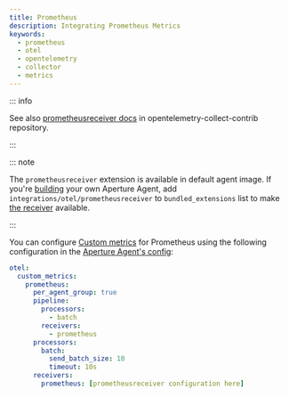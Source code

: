 ```yaml
---
title: Prometheus
description: Integrating Prometheus Metrics
keywords:
  - prometheus
  - otel
  - opentelemetry
  - collector
  - metrics
---
```


::: info

See also [prometheusreceiver docs][receiver] in opentelemetry-collect-contrib
repository.

:::

::: note

The `prometheusreceiver` extension is available in default agent image. If
you're [building][build] your own Aperture Agent, add
`integrations/otel/prometheusreceiver` to `bundled_extensions` list to make [the
receiver][receiver] available.

:::

You can configure [Custom metrics][custom-metrics] for Prometheus using the
following configuration in the [Aperture Agent's config][agent-config]:

```yaml
otel:
  custom_metrics:
    prometheus:
      per_agent_group: true
      pipeline:
        processors:
          - batch
        receivers:
          - prometheus
      processors:
        batch:
          send_batch_size: 10
          timeout: 10s
      receivers:
        prometheus: [prometheusreceiver configuration here]
```

[build]: /reference/aperturectl/build/agent/agent.md
[receiver]:
  https://github.com/open-telemetry/opentelemetry-collector-contrib/tree/main/receiver/prometheusreceiver
[custom-metrics]: /reference/configuration/agent.md#custom-metrics-config
[agent-config]: /reference/configuration/agent.md#agent-o-t-e-l-config
